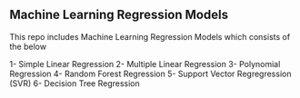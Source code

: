 ## Machine Learning Regression Models

This repo includes Machine Learning Regression Models which consists of the below

1- Simple Linear Regression
2- Multiple Linear Regression
3- Polynomial Regression
4- Random Forest Regression
5- Support Vector Regregression (SVR)
6- Decision Tree Regression
